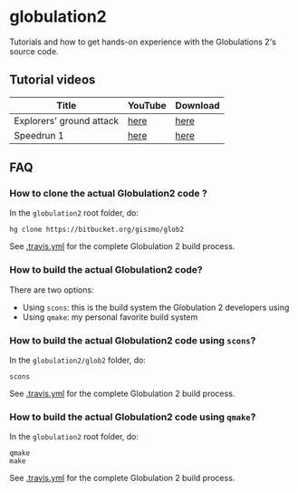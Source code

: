 # globulation2

Tutorials and how to get hands-on experience with the
Globulations 2's source code.

## Tutorial videos

Title                   |YouTube                              |Download
------------------------|-------------------------------------|--------
Explorers' ground attack|[here]( https://youtu.be/xXOEyI3GC4w)|[here](http://richelbilderbeek.nl/globulation_ground_attack.ogv)
Speedrun 1              |[here](https://youtu.be/NtFsDHE0sLc) |[here](http://richelbilderbeek.nl/globulation_speedrun_1.ogv)

## FAQ

### How to clone the actual Globulation2 code ?

In the `globulation2` root folder, do:

```
hg clone https://bitbucket.org/giszmo/glob2
```

See [.travis.yml](.travis.yml) for the complete Globulation 2 build process.

### How to build the actual Globulation2 code?

There are two options:

 * Using `scons`: this is the build system the Globulation 2 developers
   using
 * Using `qmake`: my personal favorite build system

### How to build the actual Globulation2 code using `scons`?


In the `globulation2/glob2` folder, do:

```
scons
```

See [.travis.yml](.travis.yml) for the complete Globulation 2 build process.

### How to build the actual Globulation2 code using `qmake`?


In the `globulation2` root folder, do:

```
qmake
make
```

See [.travis.yml](.travis.yml) for the complete Globulation 2 build process.

